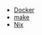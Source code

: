 - [Docker](https://www.docker.com/)
- [make](https://www.gnu.org/software/make/manual/make.html)
- [Nix](https://nixos.org/manual/nix/stable/installation/installing-binary.html)